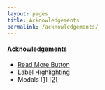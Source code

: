 ```yaml
---
layout: pages
title: Acknowledgements
permalink: /acknowledgements/
---
```


#### Acknowledgements
<ul class="body">
  <li><a href="https://jonnylangefeld.com/blog/how-to-add-a-read-more-button-that-doesnt-suck-to-your-jekyll-blog">Read More Button</a></li>
  <li><a href="https://stackoverflow.com/questions/3359390/how-can-i-activate-a-css-style-for-a-label-when-hovering-over-the-associated-che">Label Highlighting</a></li>
  <li>Modals <a href="https://www.w3schools.com/howto/howto_css_modal_images.asp ">[1]</a> <a href="https://stackoverflow.com/questions/47798971/several-modal-images-on-page">[2]</a></li>
</ul>
